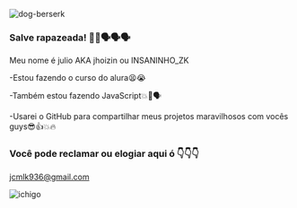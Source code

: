 ![dog-berserk](https://github.com/user-attachments/assets/0724668e-6319-406f-88c2-9a89d2c4fd1f)

### Salve rapazeada! 🤟💥🗣️🗣️🗣️
Meu nome é julio AKA jhoizin ou INSANINHO_ZK

-Estou fazendo o curso do alura😫😭

-Também estou fazendo JavaScript💥🚀🗣️

-Usarei o GitHub para compartilhar meus projetos maravilhosos com vocês guys😎👍💥🔥

### Você pode reclamar ou elogiar aqui ó 👇👇👇
jcmlk936@gmail.com



![ichigo](https://github.com/user-attachments/assets/a35b0e4e-4f0d-4036-bee0-0e5e6cf347ba)

